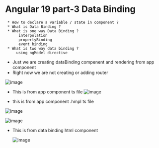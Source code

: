 # Angular 19 part-3 Data Binding

```text
 * How to declare a variable / state in component ?
 * What is Data Binding ?
 * What is one way Data Binding ?
      interpolation
      propertyBinding
      event binding
 * What is two way data binding ?
     using ngModel directive
```

* Just we are creating dataBinding compenent and rendering from app component
* Right now we are not creating or adding router

![image](https://github.com/user-attachments/assets/a48900b2-7c9d-4684-9a63-8a9e690ca7c9)

* This is from app component ts file
![image](https://github.com/user-attachments/assets/10f6d41b-ccbc-4b89-9920-8f6c2ec30c51)

* this is from app component .hmpl ts file

![image](https://github.com/user-attachments/assets/69ce3ac5-bf09-468e-8e81-fa9106771880)

![image](https://github.com/user-attachments/assets/6c03b65b-021c-4db7-9041-3a9cc96e7377)

* This is from data binding html component

  ![image](https://github.com/user-attachments/assets/cdf4dbb1-2762-4ef7-a51e-d5f590ce143d)
